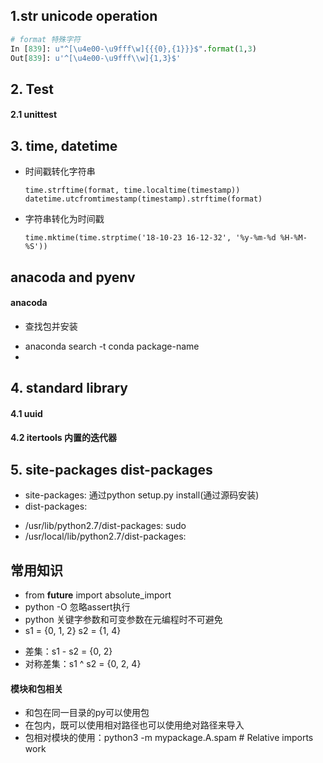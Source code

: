 ## 1.str unicode operation

```python
# format 特殊字符
In [839]: u"^[\u4e00-\u9fff\w]{{{0},{1}}}$".format(1,3)
Out[839]: u'^[\u4e00-\u9fff\\w]{1,3}$'
```


## 2. Test
#### 2.1 unittest


## 3. time, datetime
- 时间戳转化字符串

      time.strftime(format, time.localtime(timestamp))
      datetime.utcfromtimestamp(timestamp).strftime(format)

- 字符串转化为时间戳

      time.mktime(time.strptime('18-10-23 16-12-32', '%y-%m-%d %H-%M-%S'))


## anacoda and pyenv
#### anacoda
- 查找包并安装
 + anaconda search -t conda package-name
 +

## 4. standard library
#### 4.1 uuid

#### 4.2 itertools 内置的迭代器

## 5. site-packages dist-packages
- site-packages: 通过python setup.py install(通过源码安装)
- dist-packages:
 + /usr/lib/python2.7/dist-packages: sudo
 + /usr/local/lib/python2.7/dist-packages:


 ## 常用知识
 - from __future__ import absolute_import
 - python -O 忽略assert执行
 - python 关键字参数和可变参数在元编程时不可避免
 - s1 = {0, 1, 2} s2 = {1, 4}
  + 差集：s1 - s2 = {0, 2}
  + 对称差集：s1 ^ s2 = {0, 2, 4}

 #### 模块和包相关
 - 和包在同一目录的py可以使用包
 - 在包内，既可以使用相对路径也可以使用绝对路径来导入
 - 包相对模块的使用：python3 -m mypackage.A.spam # Relative imports work
